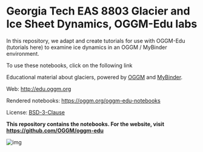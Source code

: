 # Georgia Tech EAS 8803 Glacier and Ice Sheet Dynamics, OGGM-Edu labs

In this repository, we adapt and create tutorials for use with OGGM-Edu (tutorials here) to examine ice dynamics in an OGGM / MyBinder environment.

To use these notebooks, click on the following link 

Educational material about glaciers, powered by [OGGM](https://oggm.org) and [MyBinder](https://mybinder.org/).

Web: http://edu.oggm.org

Rendered notebooks: https://oggm.org/oggm-edu-notebooks

License: [BSD-3-Clause](https://github.com/OGGM/oggm-edu-notebooks/blob/master/LICENSE.txt)

**This repository contains the notebooks. For the website, visit https://github.com/OGGM/oggm-edu**

![img](http://edu.oggm.org/en/latest/_images/oggm.gif)


